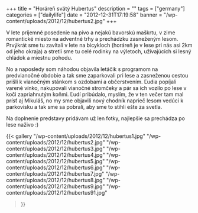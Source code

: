 +++
title = "Horáreň svätý Hubertus"
description = ""
tags = ["germany"]
categories = ["dailylife"]
date = "2012-12-31T17:19:58"
banner = "/wp-content/uploads/2012/12/hubertus2.jpg"
+++

V lete príjemné posedenie na pivo a nejakú bavorskú maškrtu, v zime romantické miesto na adventné trhy a prechádzku zasneženým lesom. Prvýkrát sme tu zavítali v lete na bicykloch
(horáreň je v lese pri nás asi 2km od jeho okraja) a stretli sme tu celé rodinky na výletoch,
užívajúcich si lesný chládok a miestnu pohodu.

No a naposledy som náhodou objavila letáčik s programom na predvianočné obdobie a tak sme
zaparkovali pri lese a zasneženou cestou prišli k vianočným stánkom s ozdobami a občerstvením.
Ľudia popíjali varené vínko, nakupovali vianočné stromčeky a pár sa ich vozilo po lese v koči
zapriahnutým koňmi. Ľudí pribúdalo, myslím, že v ten večer tam mal prísť aj Mikuláš, no my sme
objavili nový chodník naprieč lesom vedúci k parkovisku a tak sme sa pobrali, aby sme to stihli
ešte za svetla.

Na doplnenie predstavy pridávam už len fotky, najlepšie sa prechádza po lese naživo :)

{{< gallery
    "/wp-content/uploads/2012/12/hubertus1.jpg"
    "/wp-content/uploads/2012/12/hubertus2.jpg"
    "/wp-content/uploads/2012/12/hubertus3.jpg"
    "/wp-content/uploads/2012/12/hubertus4.jpg"
    "/wp-content/uploads/2012/12/hubertus5.jpg"
    "/wp-content/uploads/2012/12/hubertus6.jpg"
    "/wp-content/uploads/2012/12/hubertus7.jpg"
    "/wp-content/uploads/2012/12/hubertus8.jpg"
    "/wp-content/uploads/2012/12/hubertus9.jpg"
    "/wp-content/uploads/2012/12/hubertus91.jpg"
>}}
